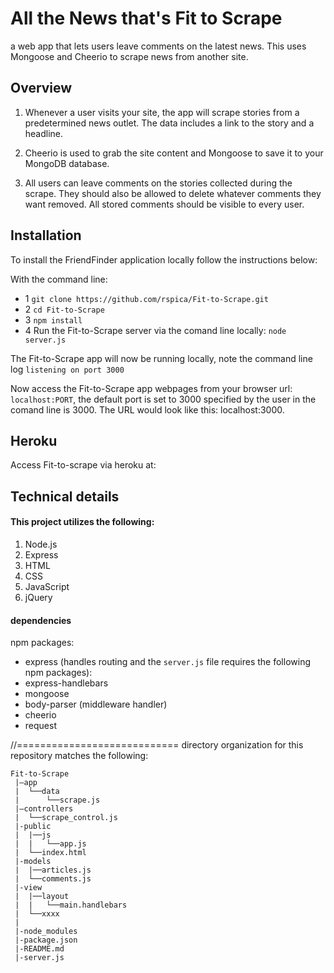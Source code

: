 # All the News that's Fit to Scrape
a web app that lets users leave comments on the latest news. This uses Mongoose and Cheerio to scrape news from another site.

## Overview

1. Whenever a user visits your site, the app will scrape stories from a predetermined news outlet. The data includes a link to the story and a headline.

2. Cheerio is used to grab the site content and Mongoose to save it to your MongoDB database. 

3. All users can leave comments on the stories collected during the scrape. They should also be allowed to delete whatever comments they want removed. All stored comments should be visible to every user.

## Installation

To install the FriendFinder application locally follow the instructions below:

With the command line:

* 1 `git clone https://github.com/rspica/Fit-to-Scrape.git`
* 2 `cd Fit-to-Scrape`
* 3 `npm install`
* 4 Run the Fit-to-Scrape server via the comand line locally: `node server.js`

The Fit-to-Scrape app will now be running locally, note the command line log `listening on port 3000`

Now access the Fit-to-Scrape app webpages from your browser url: `localhost:PORT`, the default port is set to 3000 specified by the user in the comand line is 3000. The URL would look like this: localhost:3000.

## Heroku

Access Fit-to-scrape via heroku at:


## Technical details

#### This project utilizes the following:
1. Node.js
2. Express
3. HTML
4. CSS
5. JavaScript
6. jQuery

#### dependencies
npm packages:
* express (handles routing and the `server.js` file requires the following npm packages):
* express-handlebars
* mongoose
* body-parser (middleware handler)
* cheerio
* request


//============================
directory organization for this repository matches the following:

  ```
  Fit-to-Scrape
   |—app
   |  └──data
   |      └──scrape.js
   |—controllers
   |  └──scrape_control.js
   |-public
   |  |──js
   |  |   └──app.js
   |  └──index.html
   |-models
   |  |──articles.js
   |  └──comments.js
   |-view
   |  |──layout
   |  |   └──main.handlebars
   |  └──xxxx
   |
   |-node_modules
   |-package.json
   |-README.md
   |-server.js
   
  ```


